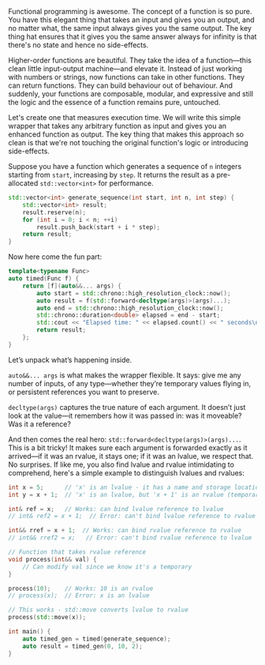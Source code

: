 Functional programming is awesome. The concept of a function is so pure. You have this elegant thing that takes an input and gives you an output, and no matter what, the same input always gives you the same output. The key thing hat ensures that it gives you the same answer always for infinity is that there's no state and hence no side-effects.

Higher-order functions are beautiful. They take the idea of a function—this clean little input-output machine—and elevate it. Instead of just working with numbers or strings, now functions can take in other functions. They can return functions. They can build behaviour out of behaviour. And suddenly, your functions are composable, modular, and expressive and still the logic and the essence of a function remains pure, untouched.

Let's create one that measures execution time. We will write this simple wrapper that takes any arbitrary function as input and gives you an enhanced function as output. The key thing that makes this approach so clean is that we're not touching the original function's logic or introducing side-effects.

Suppose you have a function which generates a sequence of `n` integers starting from `start`, increasing by `step`. It returns the result as a pre-allocated `std::vector<int>` for performance.

```cpp
std::vector<int> generate_sequence(int start, int n, int step) {
    std::vector<int> result;
    result.reserve(n);
    for (int i = 0; i < n; ++i)
        result.push_back(start + i * step);
    return result;
}
```

Now here come the fun part:

```cpp
template<typename Func>
auto timed(Func f) {
    return [f](auto&&... args) {
        auto start = std::chrono::high_resolution_clock::now();
        auto result = f(std::forward<decltype(args)>(args)...);
        auto end = std::chrono::high_resolution_clock::now();
        std::chrono::duration<double> elapsed = end - start;
        std::cout << "Elapsed time: " << elapsed.count() << " seconds\n";
        return result;
    };
}
```


Let’s unpack what’s happening inside.

`auto&&... args` is what makes the wrapper flexible. It says: give me any number of inputs, of any type—whether they’re temporary values flying in, or persistent references you want to preserve.

`decltype(args)` captures the true nature of each argument. It doesn’t just look at the value—it remembers how it was passed in: was it moveable? Was it a reference?

And then comes the real hero: `std::forward<decltype(args)>(args)...`. This is a bit tricky! It makes sure each argument is forwarded exactly as it arrived—if it was an rvalue, it stays one; if it was an lvalue, we respect that. No surprises. If like me, you also find lvalue and rvalue intimidating to comprehend, here's a simple example to distinguish lvalues and rvalues:

```cpp
int x = 5;      // 'x' is an lvalue - it has a name and storage location
int y = x + 1;  // 'x' is an lvalue, but 'x + 1' is an rvalue (temporary result)

int& ref = x;   // Works: can bind lvalue reference to lvalue
// int& ref2 = x + 1;  // Error: can't bind lvalue reference to rvalue

int&& rref = x + 1;  // Works: can bind rvalue reference to rvalue
// int&& rref2 = x;   // Error: can't bind rvalue reference to lvalue

// Function that takes rvalue reference
void process(int&& val) { 
    // Can modify val since we know it's a temporary
}

process(10);    // Works: 10 is an rvalue
// process(x);  // Error: x is an lvalue

// This works - std::move converts lvalue to rvalue
process(std::move(x));
```


```cpp
int main() {
    auto timed_gen = timed(generate_sequence);
    auto result = timed_gen(0, 10, 2);
}

```
